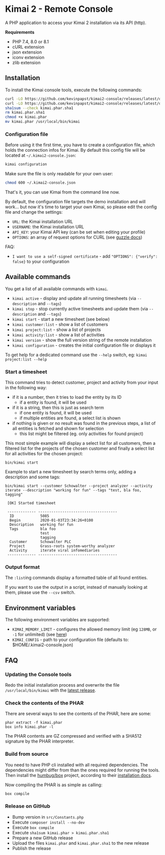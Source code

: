 # Kimai 2 - Remote Console

A PHP application to access your Kimai 2 installation via its API (http).

**Requirements**

- PHP 7.4, 8.0 or 8.1
- cURL extension
- json extension
- iconv extension
- zlib extension

## Installation

To install the Kimai console tools, execute the following commands: 

```bash
curl -LO https://github.com/kevinpapst/kimai2-console/releases/latest/download/kimai.phar
curl -LO https://github.com/kevinpapst/kimai2-console/releases/latest/download/kimai.phar.sha1
sha1sum --check kimai.phar.sha1
rm kimai.phar.sha1
chmod +x kimai.phar
mv kimai.phar /usr/local/bin/kimai
```

### Configuration file

Before using it the first time, you have to create a configuration file, which holds the connection infos for Kimai.
By default this config file will be located at `~/.kimai2-console.json`:

```bash
kimai configuration
```

Make sure the file is only readable for your own user:
 
```bash
chmod 600 ~/.kimai2-console.json
```

That's it, you can use Kimai from the command line now.

By default, the configuration file targets the demo installation and will work... 
but now it's time to target your own Kimai, so please edit the config file and change the settings: 

- `URL`: the Kimai installation URL
- `USERNAME`: the Kimai installation URL
- `API_KEY`: your Kimai API key (can be set when editing your profile)
- `OPTIONS`: an array of request options for CURL (see [guzzle docs](http://docs.guzzlephp.org/en/stable/request-options.html))

FAQ:

- `I want to use a self-signed certificate` - add `"OPTIONS": {"verify": false}` to your configuration

## Available commands

You get a list of all available commands with `kimai`.

- `kimai active` - display and update all running timesheets (via `--description` and `--tags`)
- `kimai stop` - stop currently active timesheets and update them (via `--description` and `--tags`)
- `kimai start` - start a new timesheet (see below)
- `kimai customer:list` - show a list of customers
- `kimai project:list` - show a list of projects
- `kimai activity:list` - show a list of activities
- `kimai version` - show the full version string of the remote installation
- `kimai configuration` - creates the initial configuration file or displays it

To get help for a dedicated command use the `--help` switch, eg: `kimai project:list --help`

### Start a timesheet

This command tries to detect customer, project and activity from your input in the following way:

- if it is a number, then it tries to load the entity by its ID
  - if a entity is found, it will be used
- if it is a string, then this is just as search term
  - if one entity is found, it will be used
  - if multiple entities are found, a select list is shown
- if nothing is given or no result was found in the previous steps, a list of all entities is fetched and shown for selection
  - this list might be filtered (eg. only activities for found project)

This most simple example will display a select list for all customers, then a filtered list for the projects of the chosen customer and finally a select list for all activities for the chosen project: 
```
bin/kimai start
```

Example to start a new timesheet by search terms only, adding a description and some tags: 
```
bin/kimai start --customer Schowalter --project analyzer --activity iterate --description "working for fun" --tags "test, bla foo, tagging"

 [OK] Started timesheet                                                                                                 

 ------------- ------------------------------------ 
  ID            5085                                
  Begin         2020-01-03T23:34:26+0100            
  Description   working for fun                     
  Tags          bla foo                             
                test                                
                tagging                             
  Customer      Schowalter PLC                      
  Project       Grass-roots system-worthy analyzer  
  Activity      iterate viral infomediaries         
 ------------- ------------------------------------ 
```

### Output format

The `:list`ing commands display a formatted table of all found entities.

If you want to use the output in a script, instead of manually looking at them, please use the `--csv` switch. 

## Environment variables

The following environment variables are supported:

- `KIMAI_MEMORY_LIMIT` - configures the allowed memory limit (eg `128MB`, or `-1` for unlimited) (see [here](https://www.php.net/manual/en/ini.core.php#ini.memory-limit)) 
- `KIMAI_CONFIG` - path to your configuration file (defaults to: $HOME/.kimai2-console.json) 

## FAQ

### Updating the Console tools

Redo the initial installation process and overwrite the file `/usr/local/bin/kimai` with the [latest release](https://github.com/kevinpapst/kimai2-console/releases).

### Check the contents of the PHAR

There are several ways to see the contents of the PHAR, here are some:

```
phar extract -f kimai.phar
box info kimai.phar -l
```

The PHAR contents are GZ compressed and verified with a SHA512 signature by the PHAR interpreter.

### Build from source

You need to have PHP cli installed with all required dependencies. 
The dependencies might differ from than the ones required for running the tools. 
Then install the [humbug/box](https://github.com/humbug/box) project, 
according to their [installation docs](https://github.com/humbug/box/blob/master/doc/installation.md#installation).

Now compiling the PHAR is as simple as calling:

```bash
box compile
```

### Release on GitHub

- Bump version in `src/Constants.php`
- Execute `composer install --no-dev`
- Execute `box compile`
- Execute `sha1sum kimai.phar > kimai.phar.sha1`
- Prepare a new GitHub release
- Upload the files `kimai.phar` and `kimai.phar.sha1` to the new release
- Publish the release
